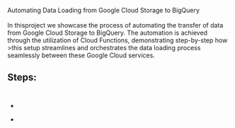Automating Data Loading from Google Cloud Storage to BigQuery </br></br>
In thisproject we showcase the process of automating the transfer of data from Google Cloud Storage to BigQuery. The automation is achieved through the utilization of Cloud Functions, demonstrating step-by-step how >this setup streamlines and orchestrates the data loading process seamlessly between these Google Cloud services.</br>

Steps:</br></br>
-
*
+
